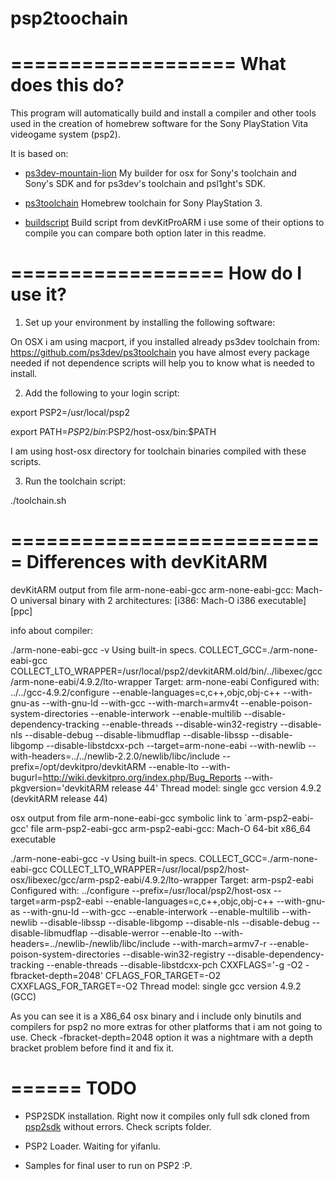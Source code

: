  psp2toochain
 ============
 
 ===================
  What does this do?
 ===================
 
  This program will automatically build and install a compiler and other
  tools used in the creation of homebrew software for the Sony PlayStation Vita
  videogame system (psp2).
  
  It is based on:
  
  * [ps3dev-mountain-lion](https://github.com/bigboss-ps3dev/ps3dev-mountain-lion) My builder for osx for Sony's toolchain and Sony's SDK and for ps3dev's toolchain and psl1ght's SDK.
  
  * [ps3toolchain](https://github.com/ps3dev/ps3toolchain) Homebrew toolchain for Sony PlayStation 3.
  
  * [buildscript](https://github.com/devkitPro/buildscripts)  Build script from devKitProARM i use some of their options to compile you can compare both option later in this readme.
  
 ==================
  How do I use it?
 ==================

 1) Set up your environment by installing the following software:

  
  On OSX i am using macport, if you installed already ps3dev toolchain from:
   https://github.com/ps3dev/ps3toolchain 
  you have almost every package needed if not dependence scripts will help you to know what is needed to install.


 2) Add the following to your login script:

  export PSP2=/usr/local/psp2

  export PATH=$PSP2/bin:$PSP2/host-osx/bin:$PATH
  
  I am using host-osx directory for toolchain binaries compiled with these scripts.

 3) Run the toolchain script:

  ./toolchain.sh
  
  ===========================
   Differences with devKitARM
  ===========================
  
  
  devKitARM output from file arm-none-eabi-gcc
  arm-none-eabi-gcc: Mach-O universal binary with 2 architectures: [i386: Mach-O i386 executable] [ppc]
  
  info about compiler:
  
  ./arm-none-eabi-gcc -v
  Using built-in specs.
  COLLECT_GCC=./arm-none-eabi-gcc
  COLLECT_LTO_WRAPPER=/usr/local/psp2/devkitARM.old/bin/../libexec/gcc/arm-none-eabi/4.9.2/lto-wrapper
  Target: arm-none-eabi
  Configured with: ../../gcc-4.9.2/configure --enable-languages=c,c++,objc,obj-c++ --with-gnu-as --with-gnu-ld --with-gcc --with-march=armv4t --enable-poison-system-directories --enable-interwork --enable-multilib --disable-dependency-tracking --enable-threads --disable-win32-registry --disable-nls --disable-debug --disable-libmudflap --disable-libssp --disable-libgomp --disable-libstdcxx-pch --target=arm-none-eabi --with-newlib --with-headers=../../newlib-2.2.0/newlib/libc/include --prefix=/opt/devkitpro/devkitARM --enable-lto --with-bugurl=http://wiki.devkitpro.org/index.php/Bug_Reports --with-pkgversion='devkitARM release 44'
  Thread model: single
  gcc version 4.9.2 (devkitARM release 44)
  
  osx output from file arm-none-eabi-gcc
  symbolic link to `arm-psp2-eabi-gcc'
  file arm-psp2-eabi-gcc
  arm-psp2-eabi-gcc: Mach-O 64-bit x86_64 executable
  
  ./arm-none-eabi-gcc -v
  Using built-in specs.
  COLLECT_GCC=./arm-none-eabi-gcc
  COLLECT_LTO_WRAPPER=/usr/local/psp2/host-osx/libexec/gcc/arm-psp2-eabi/4.9.2/lto-wrapper
  Target: arm-psp2-eabi
  Configured with: ../configure --prefix=/usr/local/psp2/host-osx --target=arm-psp2-eabi --enable-languages=c,c++,objc,obj-c++ --with-gnu-as --with-gnu-ld --with-gcc --enable-interwork --enable-multilib --with-newlib --disable-libssp --disable-libgomp --disable-nls --disable-debug --disable-libmudflap --disable-werror --enable-lto --with-headers=../newlib-/newlib/libc/include --with-march=armv7-r --enable-poison-system-directories --disable-win32-registry --disable-dependency-tracking --enable-threads --disable-libstdcxx-pch CXXFLAGS='-g -O2 -fbracket-depth=2048' CFLAGS_FOR_TARGET=-O2 CXXFLAGS_FOR_TARGET=-O2
  Thread model: single
  gcc version 4.9.2 (GCC)
  
  As you can see it is a X86_64 osx binary and i include only binutils and compilers for psp2 no more extras for other platforms that i am not going to use. Check -fbracket-depth=2048 option it was a nightmare with a depth bracket problem before find it and fix it.
  
  
 ======
  TODO
 ======
 
  * PSP2SDK installation. Right now it compiles only full sdk cloned from [psp2sdk](https://github.com/173210/psp2sdk) without errors. Check scripts folder.
  
  * PSP2 Loader. Waiting for yifanlu.
  
  * Samples for final user to run on PSP2 :P.
  
  
